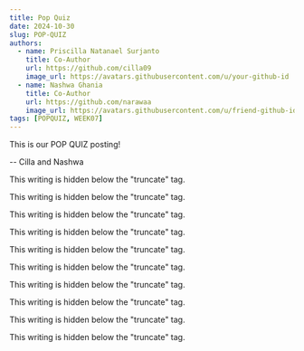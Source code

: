 ```yaml
---
title: Pop Quiz
date: 2024-10-30
slug: POP-QUIZ
authors:
  - name: Priscilla Natanael Surjanto
    title: Co-Author
    url: https://github.com/cilla09
    image_url: https://avatars.githubusercontent.com/u/your-github-id
  - name: Nashwa Ghania
    title: Co-Author
    url: https://github.com/narawaa
    image_url: https://avatars.githubusercontent.com/u/friend-github-id
tags: [POPQUIZ, WEEK07]
---
```


This is our POP QUIZ posting!

-- Cilla and Nashwa

<!--truncate-->

This writing is hidden below the "truncate" tag.

This writing is hidden below the "truncate" tag.

This writing is hidden below the "truncate" tag.

This writing is hidden below the "truncate" tag.

This writing is hidden below the "truncate" tag.

This writing is hidden below the "truncate" tag.

This writing is hidden below the "truncate" tag.

This writing is hidden below the "truncate" tag.

This writing is hidden below the "truncate" tag.

This writing is hidden below the "truncate" tag.
